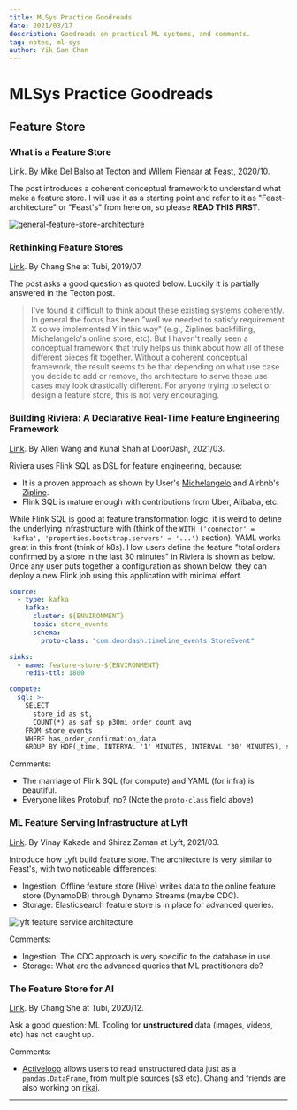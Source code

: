 ```yaml
---
title: MLSys Practice Goodreads
date: 2021/03/17
description: Goodreads on practical ML systems, and comments.
tag: notes, ml-sys
author: Yik San Chan
---
```


# MLSys Practice Goodreads

## Feature Store

### What is a Feature Store

[Link](https://www.tecton.ai/blog/what-is-a-feature-store/). By Mike Del Balso at [Tecton](https://tecton.ai) and Willem Pienaar at [Feast](https://feast.dev), 2020/10.

The post introduces a coherent conceptual framework to understand what make a feature store. I will use it as a starting point and refer to it as "Feast-architecture" or "Feast's" from here on, so please **READ THIS FIRST**.

![general-feature-store-architecture](/images/mlsys-practice-goodreads/general-feature-store-architecture.png)

### Rethinking Feature Stores

[Link](https://medium.com/data-for-ai/rethinking-feature-stores-74963c2596f0). By Chang She at Tubi, 2019/07.

The post asks a good question as quoted below. Luckily it is partially answered in the Tecton post.

> I've found it difficult to think about these existing systems coherently. In general the focus has been "well we needed to satisfy requirement X so we implemented Y in this way" (e.g., Ziplines backfilling, Michelangelo's online store, etc). But I haven't really seen a conceptual framework that truly helps us think about how all of these different pieces fit together. Without a coherent conceptual framework, the result seems to be that depending on what use case you decide to add or remove, the architecture to serve these use cases may look drastically different. For anyone trying to select or design a feature store, this is not very encouraging.

### Building Riviera: A Declarative Real-Time Feature Engineering Framework

[Link](https://doordash.engineering/2021/03/04/building-a-declarative-real-time-feature-engineering-framework/). By Allen Wang and Kunal Shah at DoorDash, 2021/03.

Riviera uses Flink SQL as DSL for feature engineering, because:

- It is a proven approach as shown by User's [Michelangelo](https://eng.uber.com/michelangelo-machine-learning-platform/) and Airbnb's [Zipline](https://databricks.com/session/zipline-airbnbs-machine-learning-data-management-platform).
- Flink SQL is mature enough with contributions from Uber, Alibaba, etc.

While Flink SQL is good at feature transformation logic, it is weird to define the underlying infrastructure with (think of the `WITH ('connector' = 'kafka', 'properties.bootstrap.servers' = '...')` section). YAML works great in this front (think of k8s). How users define the feature "total orders confirmed by a store in the last 30 minutes" in Riviera is shown as below. Once any user puts together a configuration as shown below, they can deploy a new Flink job using this application with minimal effort.

```yaml
source:
  - type: kafka
    kafka:
      cluster: ${ENVIRONMENT}
      topic: store_events
      schema:
        proto-class: "com.doordash.timeline_events.StoreEvent"

sinks:
  - name: feature-store-${ENVIRONMENT}
    redis-ttl: 1800

compute:
  sql: >-
    SELECT 
      store_id as st,
      COUNT(*) as saf_sp_p30mi_order_count_avg
    FROM store_events
    WHERE has_order_confirmation_data
    GROUP BY HOP(_time, INTERVAL '1' MINUTES, INTERVAL '30' MINUTES), store_id
```

Comments:

- The marriage of Flink SQL (for compute) and YAML (for infra) is beautiful.
- Everyone likes Protobuf, no? (Note the `proto-class` field above)

### ML Feature Serving Infrastructure at Lyft

[Link](https://eng.lyft.com/ml-feature-serving-infrastructure-at-lyft-d30bf2d3c32a). By Vinay Kakade and Shiraz Zaman at Lyft, 2021/03.

Introduce how Lyft build feature store. The architecture is very similar to Feast's, with two noticeable differences:

- Ingestion: Offline feature store (Hive) writes data to the online feature store (DynamoDB) through Dynamo Streams (maybe CDC).
- Storage: Elasticsearch feature store is in place for advanced queries.

![lyft feature service architecture](/images/mlsys-practice-goodreads/lyft-feature-service-architecture.png)

Comments:

- Ingestion: The CDC approach is very specific to the database in use.
- Storage: What are the advanced queries that ML practitioners do?

### The Feature Store for AI

[Link](https://medium.com/swlh/the-feature-store-for-ai-45dea7922063). By Chang She at Tubi, 2020/12.

Ask a good question: ML Tooling for **unstructured** data (images, videos, etc) has not caught up.

Comments:

- [Activeloop](https://github.com/activeloopai/hub) allows users to read unstructured data just as a `pandas.DataFrame`, from multiple sources (s3 etc). Chang and friends are also working on [rikai](https://github.com/eto-ai/rikai).

---
